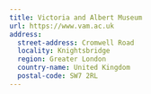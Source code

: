 ```yaml
---
title: Victoria and Albert Museum
url: https://www.vam.ac.uk
address:
  street-address: Cromwell Road
  locality: Knightsbridge
  region: Greater London
  country-name: United Kingdom
  postal-code: SW7 2RL
---
```

